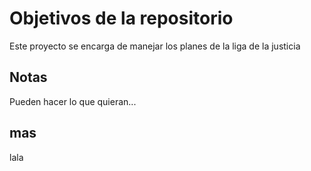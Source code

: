 # Objetivos de la repositorio

Este proyecto se encarga de manejar los planes de la liga de la justicia


## Notas
Pueden hacer lo que quieran...

## mas
lala
